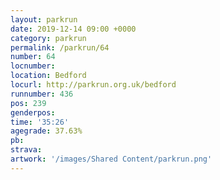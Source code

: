 ```yaml
---
layout: parkrun
date: 2019-12-14 09:00 +0000
category: parkrun
permalink: /parkrun/64
number: 64
locnumber: 
location: Bedford
locurl: http://parkrun.org.uk/bedford
runnumber: 436
pos: 239
genderpos: 
time: '35:26'
agegrade: 37.63%
pb: 
strava: 
artwork: '/images/Shared Content/parkrun.png'
---
```

